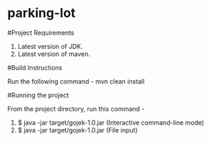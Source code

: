 # parking-lot
#Project Requirements

1. Latest version of JDK.
2. Latest version of maven.


#Build Instructions

Run the following command -
mvn clean install




#Running the project

From the project directory, run this command - 
  1. $ java -jar target/gojek-1.0.jar (Interactive command-line mode)
  2. $ java -jar target/gojek-1.0.jar <inputfile> (File input)
